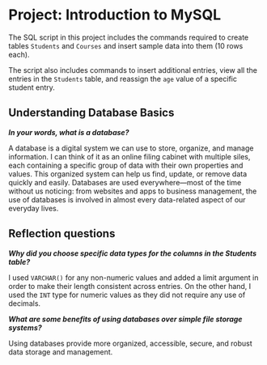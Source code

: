 # Project: Introduction to MySQL

The SQL script in this project includes the commands required to create tables `Students` and `Courses` and insert sample data into them (10 rows each).

The script also includes commands to insert additional entries, view all the entries in the `Students` table, and reassign the `age` value of a specific student entry.

## Understanding Database Basics

***In your words, what is a database?***

A database is a digital system we can use to store, organize, and manage information. I can think of it as an online filing cabinet with multiple siles, each containing a specific group of data with their own properties and values. This organized system can help us find, update, or remove data quickly and easily. Databases are used everywhere—most of the time without us noticing: from websites and apps to business management, the use of databases is involved in almost every data-related aspect of our everyday lives.


## Reflection questions
***Why did you choose specific data types for the columns in the Students table?***

I used `VARCHAR()` for any non-numeric values and added a limit argument in order to make their length consistent across entries. On the other hand, I used the `INT` type for numeric values as they did not require any use of decimals.

***What are some benefits of using databases over simple file storage systems?***

Using databases provide more organized, accessible, secure, and robust data storage and management.
